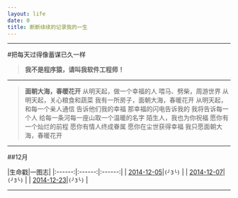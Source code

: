 ```yaml
---
layout: life
date: 0
title: 断断续续的记录我的一生
---
```


-----------------------------------------------

#把每天过得像蓄谋已久一样
> **我不是程序猿，请叫我软件工程师！**

******

> **面朝大海，春暖花开**
从明天起，做一个幸福的人
喂马、劈柴，周游世界
从明天起，关心粮食和蔬菜
我有一所房子，面朝大海，春暖花开
从明天起，和每一个亲人通信
告诉他们我的幸福
那幸福的闪电告诉我的
我将告诉每一个人
给每一条河每一座山取一个温暖的名字
陌生人，我也为你祝福
愿你有一个灿烂的前程
愿你有情人终成眷属
愿你在尘世获得幸福
我只愿面朝大海，春暖花开

******
##12月


|生命戳|一图志|
|:------:|:------:|:------:|
| [2014-12-05](/life/2014/12/2014-12-05.html)|```(╯3╰)``` |
| [2014-12-07](/life/2014/12/2014-12-07.html)|```(╯3╰)``` |
| [2014-12-23](/life/2014/12/2014-12-23.html)|```(╯3╰)``` |

******


